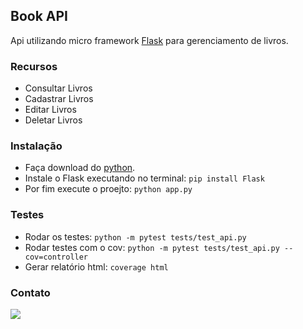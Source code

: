 ## Book API

Api utilizando micro framework [Flask](https://flask.palletsprojects.com/en/2.3.x/) para gerenciamento de livros.

### Recursos

- Consultar Livros
- Cadastrar Livros
- Editar Livros 
- Deletar Livros

### Instalação 

- Faça download do [python](https://www.python.org/downloads/).
- Instale o Flask executando no terminal: ` pip install Flask `
- Por fim execute o proejto: ` python app.py `

### Testes

- Rodar os testes: `python -m pytest tests/test_api.py`
- Rodar testes com o cov: `python -m pytest tests/test_api.py --cov=controller`
- Gerar relatório html: `coverage html`

### Contato

<a href="https://www.linkedin.com/in/vitor-santos-01/" target="_blank"><img src="https://img.shields.io/badge/-LinkedIn-%230077B5?style=for-the-badge&logo=linkedin&logoColor=white" target="_blank"></a>      
